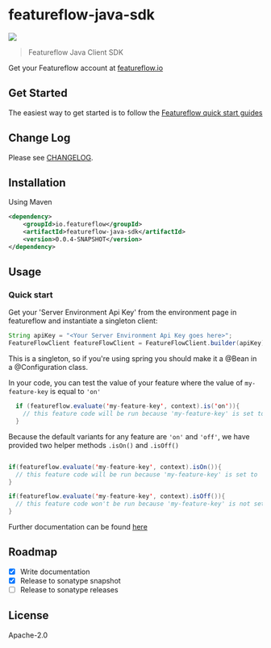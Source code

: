 # featureflow-java-sdk

[![][dependency-img]][dependency-url]

> Featureflow Java Client SDK

Get your Featureflow account at [featureflow.io](http://www.featureflow.io)

## Get Started

The easiest way to get started is to follow the [Featureflow quick start guides](http://docs.featureflow.io/docs)

## Change Log

Please see [CHANGELOG](https://github.com/featureflow/featureflow-java-sdk/blob/master/CHANGELOG.md).

## Installation

Using Maven
```xml
<dependency>
    <groupId>io.featureflow</groupId>
    <artifactId>featureflow-java-sdk</artifactId>
    <version>0.0.4-SNAPSHOT</version>
</dependency>
```

## Usage

### Quick start

Get your 'Server Environment Api Key' from the environment page in featureflow and instantiate a singleton client:

```java
String apiKey = "<Your Server Environment Api Key goes here>";
FeatureFlowClient featureFlowClient = FeatureFlowClient.builder(apiKey).build();
```
This is a singleton, so if you're using spring you should make it a @Bean in a @Configuration class.

In your code, you can test the value of your feature where the value of `my-feature-key` is equal to `'on'` 
```java
  if (featureflow.evaluate('my-feature-key', context).is('on')){
    // this feature code will be run because 'my-feature-key' is set to 'on'
  }
```

Because the default variants for any feature are `'on'` and `'off'`, we have provided two helper methods `.isOn()` and `.isOff()`

```java

if(featureflow.evaluate('my-feature-key', context).isOn()){
  // this feature code will be run because 'my-feature-key' is set to 'on'
}

if(featureflow.evaluate('my-feature-key', context).isOff()){
  // this feature code won't be run because 'my-feature-key' is not set to 'off'
}
```

Further documentation can be found [here](http://docs.featureflow.io/docs)

## Roadmap
- [x] Write documentation
- [x] Release to sonatype snapshot
- [ ] Release to sonatype releases

## License

Apache-2.0

[npm-url]: https://nodei.co/npm/featureflow-client
[npm-img]: https://nodei.co/npm/featureflow-client.png

[dependency-url]: https://www.featureflow.io
[dependency-img]: https://www.featureflow.io/wp-content/uploads/2016/12/featureflow-web.png